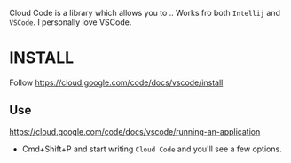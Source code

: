
Cloud Code is a library which allows you to .. 
Works fro both `Intellij` and `VSCode`. I personally
love VSCode.

# INSTALL

Follow https://cloud.google.com/code/docs/vscode/install

## Use

https://cloud.google.com/code/docs/vscode/running-an-application

* Cmd+Shift+P and start writing `Cloud Code` and you'll see a few options.